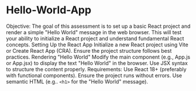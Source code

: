 # Hello-World-App
Objective: The goal of this assessment is to set up a basic React project and render a simple "Hello World" message in the web browser. This will test your ability to initialize a React project and understand fundamental React concepts.
Setting Up the React App Initialize a new React project using Vite or Create React App (CRA). Ensure the project structure follows best practices.
Rendering "Hello World" Modify the main component (e.g., App.js or App.jsx) to display the text "Hello World" in the browser. Use JSX syntax to structure the content properly.
Requirements: Use React 18+ (preferably with functional components). Ensure the project runs without errors. Use semantic HTML (e.g.. `<h1>` for the "Hello World" message).
